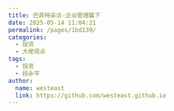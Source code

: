 ```yaml
---
title: 巴菲特采访-企业管理篇下
date: 2025-05-14 11:04:21
permalink: /pages/1bd139/
categories:
  - 投资
  - 大佬观点
tags:
  - 投资
  - 段永平
author: 
  name: westeast
  link: https://github.com/westeast.github.io
---
```

